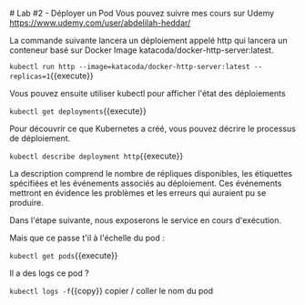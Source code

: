 # Lab #2 - Déployer un Pod
Vous pouvez suivre mes cours sur Udemy
https://www.udemy.com/user/abdelilah-heddar/

La commande suivante lancera un déploiement appelé http qui lancera un conteneur basé sur Docker Image katacoda/docker-http-server:latest.

`kubectl run http --image=katacoda/docker-http-server:latest --replicas=1`{{execute}}

Vous pouvez ensuite utiliser kubectl pour afficher l'état des déploiements

`kubectl get deployments`{{execute}}

Pour découvrir ce que Kubernetes a créé, vous pouvez décrire le processus de déploiement.

`kubectl describe deployment http`{{execute}}

La description comprend le nombre de répliques disponibles, les étiquettes spécifiées et les événements associés au déploiement. Ces événements mettront en évidence les problèmes et les erreurs qui auraient pu se produire.

Dans l'étape suivante, nous exposerons le service en cours d'exécution.

Mais que ce passe t'il à l'échelle du pod :

`kubectl get pods`{{execute}}

Il a des logs ce pod ?

`kubectl logs -f`{{copy}} copier / coller le nom du pod
